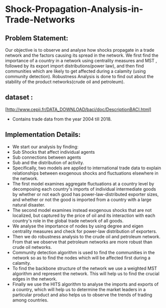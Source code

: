 # Shock-Propagation-Analysis-in-Trade-Networks

## Problem Statement:
Our objective is to observe and analyse how shocks propagate in a trade network and the factors causing its spread in the network. We first find the importance of a country in a network using centrality measures and MST , followed by its export import distributions(power law), and then find communities which are likely to get affected during a calamity (using community detection). Robustness Analysis is done to find out about the stability of the product  networks(crude oil and petroleum). 

## dataset :
[http://www.cepii.fr/DATA_DOWNLOAD/baci/doc/DescriptionBACI.html]
- Contains trade data from the year 2004 till 2018.

## Implementation Details:
- We start our analysis by finding:
- Sub Shocks that affect individual agents
- Sub connections between agents
- Sub and the distribution of activity.  		
- Specifically, two models are applied to international trade data to explain relationships between exogenous shocks and fluctuations elsewhere in the network.
- The first model examines aggregate fluctuations at a country level by decomposing each country's imports of individual intermediate goods by whether or not each good has power-law-distributed exporter sizes, and whether or not the good is imported from a country with a large natural disaster. 
- The second model examines instead exogenous shocks that are not localized, but captured by the price of oil and its interaction with each country's role in the global trade network of all goods. 
- We analyse the importance of nodes by using degree and eigen centrality measures and  check for power-law distribution of exporters.
- Then we do robustness analysis to the crude oil and petroleum network. From that we observe that petroleum networks are more robust than crude oil networks. 
- Community detection algorithm is used to find the communities in the network so as to find the nodes which will be affected first during a calamity.
- To find the backbone structure of the network we use a weighted MST algorithm and represent the network. This will help us to find the crucial edges in the network.
- Finally we use the HITS algorithm to analyse the imports and exports of a country, which will help us to determine the market leaders in a particular product and also helps us to observe the trends of trading among countries.


